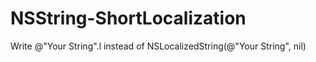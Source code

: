 NSString-ShortLocalization
==========================

Write @"Your String".l instead of NSLocalizedString(@"Your String", nil)
